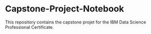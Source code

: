 # Capstone-Project-Notebook

This repository contains the capstone projet for the IBM Data Science Professional Certificate.
